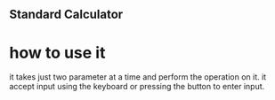 ## Standard Calculator
# how to use it
it takes just two parameter at a time and perform the operation on it.
it accept input using the keyboard or pressing the button to enter input.
